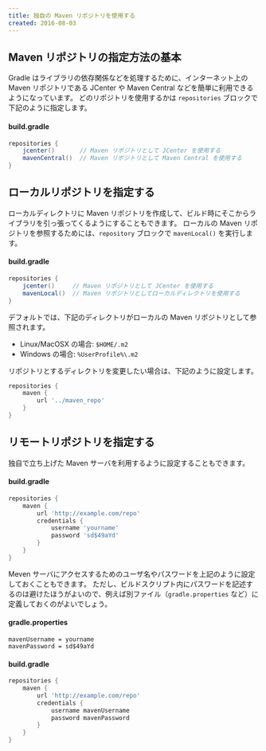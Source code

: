 ```yaml
---
title: 独自の Maven リポジトリを使用する
created: 2016-08-03
---
```


Maven リポジトリの指定方法の基本
----

Gradle はライブラリの依存関係などを処理するために、インターネット上の Maven リポジトリである JCenter や Maven Central などを簡単に利用できるようになっています。
どのリポジトリを使用するかは `repositories` ブロックで下記のように指定します。

#### build.gradle

```groovy
repositories {
    jcenter()       // Maven リポジトリとして JCenter を使用する
    mavenCentral()  // Maven リポジトリとして Maven Central を使用する
}
```


ローカルリポジトリを指定する
----

ローカルディレクトリに Maven リポジトリを作成して、ビルド時にそこからライブラリを引っ張ってくるようにすることもできます。
ローカルの Maven リポジトリを参照するためには、`repository` ブロックで `mavenLocal()` を実行します。

#### build.gradle

```groovy
repositories {
    jcenter()     // Maven リポジトリとして JCenter を使用する
    mavenLocal()  // Maven リポジトリとしてローカルディレクトリを使用する
}
```

デフォルトでは、下記のディレクトリがローカルの Maven リポジトリとして参照されます。

* Linux/MacOSX の場合: `$HOME/.m2`
* Windows の場合: `%UserProfile%\.m2`

リポジトリとするディレクトリを変更したい場合は、下記のように設定します。

```groovy
repositories {
    maven {
        url '../maven_repo'
    }
}
```


リモートリポジトリを指定する
----

独自で立ち上げた Maven サーバを利用するように設定することもできます。

#### build.gradle

```groovy
repositories {
    maven {
        url 'http://example.com/repo'
        credentials {
            username 'yourname'
            password 'sd$49aYd'
        }
    }
}
```

Meven サーバにアクセスするためのユーザ名やパスワードを上記のように設定しておくこともできます。
ただし、ビルドスクリプト内にパスワードを記述するのは避けたほうがよいので、例えば別ファイル（`gradle.properties` など）に定義しておくのがよいでしょう。

#### gradle.properties

```
mavenUsername = yourname
mavenPassword = sd$49aYd
```

#### build.gradle

```groovy
repositories {
    maven {
        url 'http://example.com/repo'
        credentials {
            username mavenUsername
            password mavenPassword
        }
    }
}
```


